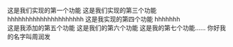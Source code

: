 这是我们实现的第一个功能
这是我们实现的第三个功能
hhhhhhhhhhhhhhhhhhhhh
这是我实现的第四个功能
hhhhhhh    
这是我添加的第五个功能
这是我们的第六个功能
这是我的第七个功能......
你好我的名字叫周润发